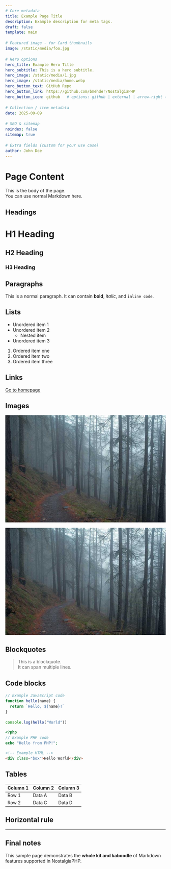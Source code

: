 ```yaml
---
# Core metadata
title: Example Page Title
description: Example description for meta tags.
draft: false
template: main

# Featured image - for Card thumbnails
image: /static/media/foo.jpg

# Hero options
hero_title: Example Hero Title
hero_subtitle: This is a hero subtitle.
hero_image: /static/media/1.jpg
hero_image: /static/media/home.webp
hero_button_text: GitHub Repo
hero_button_link: https://github.com/bmehder/NostalgiaPHP
hero_button_icon: github   # options: github | external | arrow-right (add more as needed)

# Collection / item metadata
date: 2025-09-09

# SEO & sitemap
noindex: false
sitemap: true

# Extra fields (custom for your use case)
author: John Doe
---
```


# Page Content

This is the body of the page.  
You can use normal Markdown here.

## Headings

# H1 Heading
## H2 Heading
### H3 Heading

## Paragraphs

This is a normal paragraph. It can contain **bold**, *italic*, and `inline code`.

## Lists

- Unordered item 1
- Unordered item 2
  - Nested item
- Unordered item 3

1. Ordered item one
2. Ordered item two
3. Ordered item three

## Links

[Go to homepage](/)

## Images

![Alt text for image](/static/media/foo.jpg)

![Another image](/static/media/1.jpg)

## Blockquotes

> This is a blockquote.  
> It can span multiple lines.

## Code blocks

```js
// Example JavaScript code
function hello(name) {
  return `Hello, ${name}!`
}

console.log(hello("World"))
```

```php
<?php
// Example PHP code
echo "Hello from PHP!";
```

```html
<!-- Example HTML -->
<div class="box">Hello World</div>
```

## Tables

| Column 1 | Column 2 | Column 3 |
|----------|----------|----------|
| Row 1    | Data A   | Data B   |
| Row 2    | Data C   | Data D   |

## Horizontal rule

---

## Final notes

This sample page demonstrates the **whole kit and kaboodle** of Markdown features supported in NostalgiaPHP.